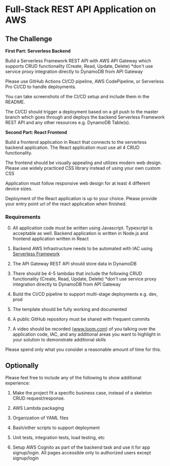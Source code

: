   

# Full-Stack REST API Application on AWS

## The Challenge

  

**First Part: Serverless Backend**

Build a Serverless Framework REST API with AWS API Gateway which supports CRUD functionality (Create, Read, Update, Delete) *don't use service proxy integration directly to DynamoDB from API Gateway

  

Please use GitHub Actions CI/CD pipeline, AWS CodePipeline, or Serverless Pro CI/CD to handle deployments.

  

You can take screenshots of the CI/CD setup and include them in the README.

  

The CI/CD should trigger a deployment based on a git push to the master branch which goes through and deploys the backend Serverless Framework REST API and any other resources e.g. DynamoDB Table(s).

  

**Second Part: React Frontend**

Build a frontend application in React that connects to the serverless backend application. The React application must use all 4 CRUD functionality.

  

The frontend should be visually appealing and utilizes modern web design. Please use widely practiced CSS library instead of using your own custom CSS

  

Application must follow responsive web design for at least 4 different device sizes.

  

Deployment of the React application is up to your choice. Please provide your entry point url of the react application when finished.

  

### Requirements

0. All application code must be written using Javascript. Typescript is acceptable as well. Backend application is written in Node.js and frontend application written in React

  

1. Backend AWS Infrastructure needs to be automated with IAC using [Serverless Framework](https://www.serverless.com)

  

2. The API Gateway REST API should store data in DynamoDB

  

3. There should be 4-5 lambdas that include the following CRUD functionality (Create, Read, Update, Delete) *don't use service proxy integration directly to DynamoDB from API Gateway

  

4. Build the CI/CD pipeline to support multi-stage deployments e.g. dev, prod

  

5. The template should be fully working and documented

  

6. A public GitHub repository must be shared with frequent commits

  

7. A video should be recorded (www.loom.com) of you talking over the application code, IAC, and any additional areas you want to highlight in your solution to demonstrate additional skills

  

Please spend only what you consider a reasonable amount of time for this.

  

## Optionally

  

Please feel free to include any of the following to show additional experience:

  

1. Make the project fit a specific business case, instead of a skeleton CRUD request/response.

2. AWS Lambda packaging

3. Organization of YAML files

4. Bash/other scripts to support deployment

5. Unit tests, integration tests, load testing, etc

6. Setup AWS Cognito as part of the backend task and use it for app signup/login. All pages accessible only to authorized users except signup/login